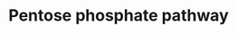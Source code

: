 ---
annotations:
- type: Pathway Ontology
  value: pentose phosphate pathway
authors:
- MaintBot
- Mkutmon
- Egonw
- Eweitz
description: ''
last-edited: 2022-02-14
organisms:
- Bos taurus
redirect_from:
- /index.php/Pathway:WP1028
- /instance/WP1028
schema-jsonld:
- '@context': https://schema.org/
  '@id': https://wikipathways.github.io/pathways/WP1028.html
  '@type': Dataset
  creator:
    '@type': Organization
    name: WikiPathways
  description: ''
  keywords:
  - 'Nucleotide '
  - Fructose-6-Phosphate
  - 6-Phosphonoglucono-delta-lactone
  - Glucose-6-Phosphate
  - Glycolysis/Gluconeogenesis
  - RPIA
  - Ribulose-5-Phosphate
  - RPE
  - Ribose-5-Phosphate
  - 6-Phosphogluconate
  - Glyceraldehyde-3-phosphate
  - G6PD
  - Biosynthesis
  - Xylulose-5-Phosphate
  - TKT
  - PGD
  - Sedoheptulose-7-Phosphate
  - PGLS
  - TALDO1
  - Erythrose-4-Phosphate
  license: CC0
  name: Pentose phosphate pathway
seo: CreativeWork
title: Pentose phosphate pathway
wpid: WP1028
---